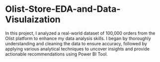 # Olist-Store-EDA-and-Data-Visulaization
In this project, I analyzed a real-world dataset of 100,000 orders from the Olist platform to enhance my data analysis skills. I began by thoroughly understanding and cleaning the data to ensure accuracy, followed by applying various analytical techniques to uncover insights and  provide actionable recommendations using Power BI Tool.
